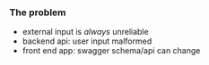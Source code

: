 ### The problem

- external input is _always_ unreliable
- backend api: user input malformed
- front end app: swagger schema/api can change
